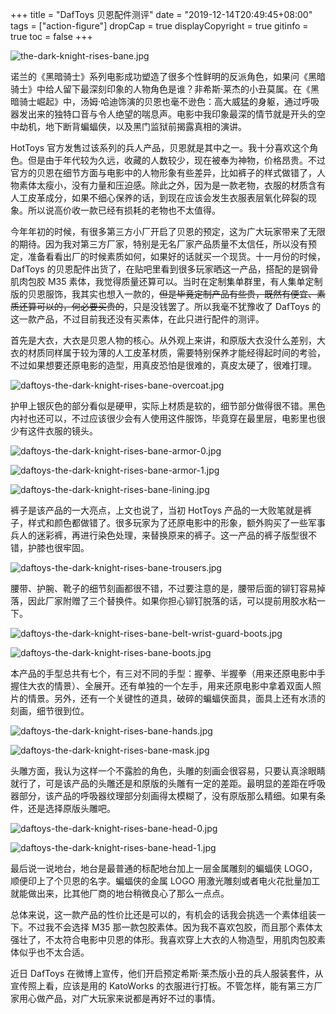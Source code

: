 +++
title = "DafToys 贝恩配件测评"
date = "2019-12-14T20:49:45+08:00"
tags = ["action-figure"]
dropCap = true
displayCopyright = true
gitinfo = true
toc = false
+++

![the-dark-knight-rises-bane.jpg](/images/the-dark-knight-rises-bane.jpg "电影《黑暗骑士崛起》")

诺兰的《黑暗骑士》系列电影成功塑造了很多个性鲜明的反派角色，如果问《黑暗骑士》中给人留下最深刻印象的人物角色是谁？非希斯·莱杰的小丑莫属。在《黑暗骑士崛起》中，汤姆·哈迪饰演的贝恩也毫不逊色：高大威猛的身躯，通过呼吸器发出来的独特口音与令人绝望的喘息声。电影中我印象最深的情节就是开头的空中劫机，地下断背蝙蝠侠，以及黑门监狱前揭露真相的演讲。

HotToys 官方发售过该系列的兵人产品，贝恩就是其中之一。我十分喜欢这个角色。但是由于年代较为久远，收藏的人数较少，现在被奉为神物，价格昂贵。不过官方的贝恩在细节方面与电影中的人物形象有些差异，比如裤子的样式做错了，人物素体太瘦小，没有力量和压迫感。除此之外，因为是一款老物，衣服的材质含有人工皮革成分，如果不细心保养的话，到现在应该会发生衣服表层氧化碎裂的现象。所以说高价收一款已经有损耗的老物也不太值得。

今年年初的时候，有很多第三方小厂开启了贝恩的预定，这为广大玩家带来了无限的期待。因为我对第三方厂家，特别是无名厂家产品质量不太信任，所以没有预定，准备看看出厂的时候素质如何，如果好的话就买一个现货。十一月份的时候，DafToys 的贝恩配件出货了，在贴吧里看到很多玩家晒这一产品，搭配的是钢骨肌肉包胶 M35 素体，我觉得质量还算可以。当时在定制集单群里，有人集单定制版的贝恩服饰，我其实也想入一款的，~~但是毕竟定制产品有些贵，既然有便宜、素质还算可以的，何必要买贵的~~，只是没钱罢了。所以我毫不犹豫收了 DafToys 的这一款产品，不过目前我还没有买素体，在此只进行配件的测评。

首先是大衣，大衣是贝恩人物的核心。从外观上来讲，和原版大衣没什么差别，大衣的材质同样属于较为薄的人工皮革材质，需要特别保养才能经得起时间的考验，不过如果想要还原电影的造型，用真皮恐怕是很难的，真皮太硬了，很难打理。

![daftoys-the-dark-knight-rises-bane-overcoat.jpg](/images/daftoys-the-dark-knight-rises-bane-overcoat.jpg "大衣正面照")

护甲上银灰色的部分看似是硬甲，实际上材质是软的，细节部分做得很不错。黑色内衬也还可以，不过应该很少会有人使用这件服饰，毕竟穿在最里层，电影里也很少有这件衣服的镜头。

![daftoys-the-dark-knight-rises-bane-armor-0.jpg](/images/daftoys-the-dark-knight-rises-bane-armor-0.jpg "护甲正面照")

![daftoys-the-dark-knight-rises-bane-armor-1.jpg](/images/daftoys-the-dark-knight-rises-bane-armor-1.jpg "护甲背面照")

![daftoys-the-dark-knight-rises-bane-lining.jpg](/images/daftoys-the-dark-knight-rises-bane-lining.jpg "黑色内衬")

裤子是该产品的一大亮点，上文也说了，当初 HotToys 产品的一大败笔就是裤子，样式和颜色都做错了。很多玩家为了还原电影中的形象，额外购买了一些军事兵人的迷彩裤，再进行染色处理，来替换原来的裤子。这一产品的裤子版型很不错，护膝也很牢固。

![daftoys-the-dark-knight-rises-bane-trousers.jpg](/images/daftoys-the-dark-knight-rises-bane-trousers.jpg "裤子正面照")

腰带、护腕、靴子的细节刻画都很不错，不过要注意的是，腰带后面的铆钉容易掉落，因此厂家附赠了三个替换件。如果你担心铆钉脱落的话，可以提前用胶水粘一下。

![daftoys-the-dark-knight-rises-bane-belt-wrist-guard-boots.jpg](/images/daftoys-the-dark-knight-rises-bane-belt-wrist-guard-boots.jpg "腰带、护腕、靴子")

![daftoys-the-dark-knight-rises-bane-boots.jpg](/images/daftoys-the-dark-knight-rises-bane-boots.jpg "靴子的细节")

本产品的手型总共有七个，有三对不同的手型：握拳、半握拳（用来还原电影中手握住大衣的情景）、全展开。还有单独的一个左手，用来还原电影中拿着双面人照片的情景。另外，还有一个关键性的道具，破碎的蝙蝠侠面具，面具上还有水渍的刻画，细节很到位。

![daftoys-the-dark-knight-rises-bane-hands.jpg](/images/daftoys-the-dark-knight-rises-bane-hands.jpg "全部手型")

![daftoys-the-dark-knight-rises-bane-mask.jpg](/images/daftoys-the-dark-knight-rises-bane-mask.jpg "破碎的蝙蝠侠面具")

头雕方面，我认为这样一个不露脸的角色，头雕的刻画会很容易，只要认真涂眼睛就行了，可是该产品的头雕还是和原版的头雕有一定的差距。最明显的差距在呼吸器部分，该产品的呼吸器纹理部分刻画得太模糊了，没有原版那么精细。如果有条件，还是选择原版头雕吧。

![daftoys-the-dark-knight-rises-bane-head-0.jpg](/images/daftoys-the-dark-knight-rises-bane-head-0.jpg "头雕正面照")

![daftoys-the-dark-knight-rises-bane-head-1.jpg](/images/daftoys-the-dark-knight-rises-bane-head-1.jpg "头雕侧面照")

最后说一说地台，地台是最普通的标配地台加上一层金属雕刻的蝙蝠侠 LOGO，顺便印上了个贝恩的名字。蝙蝠侠的金属 LOGO 用激光雕刻或者电火花批量加工就能做出来，比其他厂商的地台稍微良心了那么一点点。

总体来说，这一款产品的性价比还是可以的，有机会的话我会挑选一个素体组装一下。不过我不会选择 M35 那一款包胶素体。因为我不喜欢包胶，而且那个素体太强壮了，不太符合电影中贝恩的体形。我喜欢穿上大衣的人物造型，用肌肉包胶素体似乎也不太合适。

近日 DafToys 在微博上宣传，他们开启预定希斯·莱杰版小丑的兵人服装套件，从宣传照上看，应该是用的 KatoWorks 的衣服进行打板。不管怎样，能有第三方厂家用心做产品，对广大玩家来说都是再好不过的事情。
